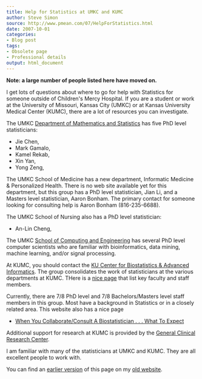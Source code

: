 ```yaml
---
title: Help for Statistics at UMKC and KUMC
author: Steve Simon
source: http://www.pmean.com/07/HelpForStatistics.html
date: 2007-10-01
categories:
- Blog post
tags:
- Obsolete page
- Professional details
output: html_document
---
```


**Note: a large number of people listed here have moved on.**

I get lots of questions about where to go for help with Statistics for someone outside of Children's Mercy Hospital. If you are a student or work at the University of Missouri, Kansas City (UMKC) or at Kansas University Medical Center (KUMC), there are a lot of resources you can investigate.

The UMKC [Department of Mathematics and Statistics][mat1] has five PhD level statisticians:

+ Jie Chen,
+ Mark Gamalo,
+ Kamel Rekab,
+ Xin Yan,
+ Yong Zeng,

The UMKC School of Medicine has a new department, Informatic Medicine & Personalized Health. There is no web site available yet for this department, but this group has a PhD level statistician, Jian Li, and a Masters level statistician, Aaron Bonham. The primary contact for someone looking for consulting help is Aaron Bonham (816-235-6688).

The UMKC School of Nursing also has a PhD level statistician:

+ An-Lin Cheng,

The UMKC [School of Computing and Engineering][sce1] has several PhD level computer scientists who are familiar with bioinformatics, data mining, machine learning, and/or signal processing.

At KUMC, you should contact the [KU Center for Biostatistics & Advanced Informatics][kum1]. The group consolidates the work of statisticians at the various departments at KUMC. THere is a [nice page][kum2] that list key faculty and staff members.

Currently, there are 7/8 PhD level and 7/8 Bachelors/Masters level staff members in this group. Most have a background in Statistics or in a closely related area. This website also has a nice page

+ [When You Collaborate/Consult A Biostatistician . . . What To Expect][kum3]

Additional support for research at KUMC is provided by the [General Clinical Research Center][gcr1].

I am familiar with many of the statisticians at UMKC and KUMC. They are all excellent people to work with.

You can find an [earlier version][sim1] of this page on my [old website][sim2].

[sim1]: http://www.pmean.com/07/HelpForStatistics.html
[sim2]: http://www.pmean.com

[gcr1]: http://gcrc.kumc.edu/index.aspx
[kum1]: http://biostatistics.kumc.edu/default.aspx
[kum2]: http://biostatistics.kumc.edu/adminCore.aspx
[kum3]: http://biostatistics.kumc.edu/consulting.aspx
[mat1]: http://cas.umkc.edu/math/
[sce1]: http://www.sce.umkc.edu/
